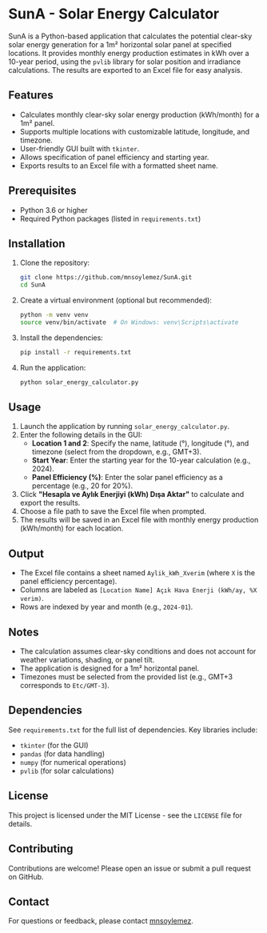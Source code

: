 # SunA - Solar Energy Calculator

SunA is a Python-based application that calculates the potential clear-sky solar energy generation for a 1m² horizontal solar panel at specified locations. It provides monthly energy production estimates in kWh over a 10-year period, using the `pvlib` library for solar position and irradiance calculations. The results are exported to an Excel file for easy analysis.

## Features
- Calculates monthly clear-sky solar energy production (kWh/month) for a 1m² panel.
- Supports multiple locations with customizable latitude, longitude, and timezone.
- User-friendly GUI built with `tkinter`.
- Allows specification of panel efficiency and starting year.
- Exports results to an Excel file with a formatted sheet name.

## Prerequisites
- Python 3.6 or higher
- Required Python packages (listed in `requirements.txt`)

## Installation
1. Clone the repository:
   ```bash
   git clone https://github.com/mnsoylemez/SunA.git
   cd SunA
   ```
2. Create a virtual environment (optional but recommended):
   ```bash
   python -m venv venv
   source venv/bin/activate  # On Windows: venv\Scripts\activate
   ```
3. Install the dependencies:
   ```bash
   pip install -r requirements.txt
   ```
4. Run the application:
   ```bash
   python solar_energy_calculator.py
   ```

## Usage
1. Launch the application by running `solar_energy_calculator.py`.
2. Enter the following details in the GUI:
   - **Location 1 and 2**: Specify the name, latitude (°), longitude (°), and timezone (select from the dropdown, e.g., GMT+3).
   - **Start Year**: Enter the starting year for the 10-year calculation (e.g., 2024).
   - **Panel Efficiency (%)**: Enter the solar panel efficiency as a percentage (e.g., 20 for 20%).
3. Click **"Hesapla ve Aylık Enerjiyi (kWh) Dışa Aktar"** to calculate and export the results.
4. Choose a file path to save the Excel file when prompted.
5. The results will be saved in an Excel file with monthly energy production (kWh/month) for each location.

## Output
- The Excel file contains a sheet named `Aylik_kWh_Xverim` (where `X` is the panel efficiency percentage).
- Columns are labeled as `[Location Name] Açık Hava Enerji (kWh/ay, %X verim)`.
- Rows are indexed by year and month (e.g., `2024-01`).

## Notes
- The calculation assumes clear-sky conditions and does not account for weather variations, shading, or panel tilt.
- The application is designed for a 1m² horizontal panel.
- Timezones must be selected from the provided list (e.g., GMT+3 corresponds to `Etc/GMT-3`).

## Dependencies
See `requirements.txt` for the full list of dependencies. Key libraries include:
- `tkinter` (for the GUI)
- `pandas` (for data handling)
- `numpy` (for numerical operations)
- `pvlib` (for solar calculations)

## License
This project is licensed under the MIT License - see the `LICENSE` file for details.

## Contributing
Contributions are welcome! Please open an issue or submit a pull request on GitHub.

## Contact
For questions or feedback, please contact [mnsoylemez](https://github.com/mnsoylemez).
